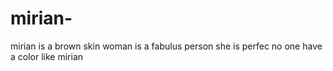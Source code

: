 # mirian-
mirian is a brown skin woman 
is a fabulus person 
she is perfec 
no one have a color like mirian 
